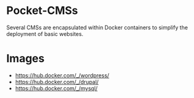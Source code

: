 # Pocket-CMSs
Several CMSs are encapsulated within Docker containers to simplify the deployment of basic websites.

# Images
- https://hub.docker.com/_/wordpress/
- https://hub.docker.com/_/drupal/
- https://hub.docker.com/_/mysql/